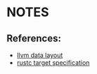 # NOTES

## References:

- [llvm data layout](https://llvm.org/docs/LangRef.html#data-layout)
- [rustc target specification](https://rust-lang.github.io/rfcs/0131-target-specification.html)